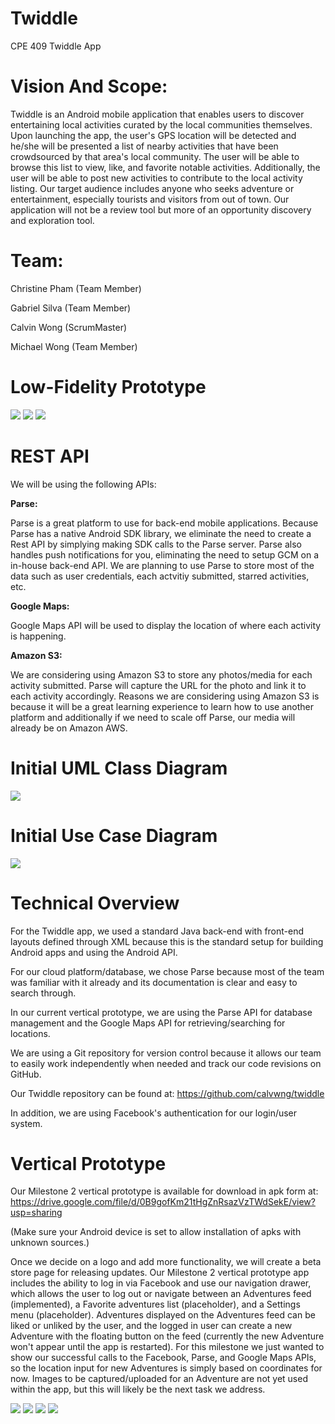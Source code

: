 # Twiddle
CPE 409 Twiddle App

# Vision And Scope:

Twiddle is an Android mobile application that enables users to discover entertaining local activities curated by the local communities themselves. Upon launching the app, the user's GPS location will be detected and he/she will be presented a list of nearby activities that have been crowdsourced by that area's local community. The user will be able to browse this list to view, like, and favorite notable activities. Additionally, the user will be able to post new activities to contribute to the local activity listing. Our target audience includes anyone who seeks adventure or entertainment, especially tourists and visitors from out of town. Our application will not be a review tool but more of an opportunity discovery and exploration tool.


# Team:

Christine Pham (Team Member)

Gabriel Silva (Team Member)

Calvin Wong (ScrumMaster)

Michael Wong (Team Member)

# Low-Fidelity Prototype
![](https://cpslo-csc.mybalsamiq.com/projects/treecounting/Twiddle-Browse.png?key=ac26bbbdb6ed099bbfc48ff75806c48735f53bd9)
![](https://cpslo-csc.mybalsamiq.com/projects/treecounting/Activity-Page.png?key=ac26bbbdb6ed099bbfc48ff75806c48735f53bd9)
![](https://cpslo-csc.mybalsamiq.com/mockups/2717168.png?key=ac26bbbdb6ed099bbfc48ff75806c48735f53bd9)

# REST API
We will be using the following APIs:

<b>Parse:</b>

Parse is a great platform to use for back-end mobile applications. Because Parse has a native Android SDK library, we eliminate the need to create a Rest API by simplying making SDK calls to the Parse server. Parse also handles push notifications for you, eliminating the need to setup GCM on a in-house back-end API. We are planning to use Parse to store most of the data such as user credentials, each actvitiy submitted, starred activities, etc. 

<b>Google Maps:</b>

Google Maps API will be used to display the location of where each activity is happening. 

<b>Amazon S3:</b>

We are considering using Amazon S3 to store any photos/media for each activity submitted. Parse will capture the URL for the photo and link it to each activity accordingly. Reasons we are considering using Amazon S3 is because it will be a great learning experience to learn how to use another platform and additionally if we need to scale off Parse, our media will already be on Amazon AWS.

# Initial UML Class Diagram
![](https://40.media.tumblr.com/f8330d858d6cb3fc061395fd164f7c1d/tumblr_njp715jAwt1u7eu2po1_500.png)

# Initial Use Case Diagram
![](https://36.media.tumblr.com/219aa792792cf47d220b0d79892bea72/tumblr_njp715jAwt1u7eu2po2_540.png)

# Technical Overview
For the Twiddle app, we used a standard Java back-end with front-end layouts defined through XML because this is the standard setup for building Android apps and using the Android API.

For our cloud platform/database, we chose Parse because most of the team was familiar with it already and its documentation is clear and easy to search through.

In our current vertical prototype, we are using the Parse API for database management and the Google Maps API for retrieving/searching for locations.

We are using a Git repository for version control because it allows our team to easily work independently when needed and track our code revisions on GitHub. 

Our Twiddle repository can be found at: https://github.com/calvwng/twiddle

In addition, we are using Facebook's authentication for our login/user system.

# Vertical Prototype
Our Milestone 2 vertical prototype is available for download in apk form at: https://drive.google.com/file/d/0B9gofKm21tHgZnRsazVzTWdSekE/view?usp=sharing

(Make sure your Android device is set to allow installation of apks with unknown sources.)

Once we decide on a logo and add more functionality, we will create a beta store page for releasing updates.
Our Milestone 2 vertical prototype app includes the ability to log in via Facebook and use our navigation drawer, which allows the user to log out or navigate between an Adventures feed (implemented), a Favorite adventures list (placeholder), and a Settings menu (placeholder). Adventures displayed on the Adventures feed can be liked or unliked by the user, and the logged in user can create a new Adventure with the floating button on the feed (currently the new Adventure won't appear until the app is restarted). For this milestone we just wanted to show our successful calls to the Facebook, Parse, and Google Maps APIs, so the location input for new Adventures is simply based on coordinates for now. Images to be captured/uploaded for an Adventure are not yet used within the app, but this will likely be the next task we address.

![](https://41.media.tumblr.com/1deb8b3c6e3eb6fd22cab3d6edf6ea04/tumblr_nk28n3U7mT1u7eu2po1_1280.png)
![](https://41.media.tumblr.com/0692badb7a75c06433dc573b00676420/tumblr_nk28n3U7mT1u7eu2po3_1280.png)
![](https://40.media.tumblr.com/55aab34feec211ec285cc78c2ef46597/tumblr_nk28n3U7mT1u7eu2po2_1280.png)
![](https://40.media.tumblr.com/7dc6d70654eccd3e9e21e5645c89764f/tumblr_nk28n3U7mT1u7eu2po4_1280.png)
